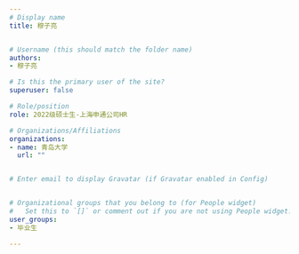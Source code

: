 ```yaml
---
# Display name
title: 穆子亮


# Username (this should match the folder name)
authors:
- 穆子亮

# Is this the primary user of the site?
superuser: false

# Role/position
role: 2022级硕士生-上海申通公司HR

# Organizations/Affiliations
organizations:
- name: 青岛大学
  url: ""


# Enter email to display Gravatar (if Gravatar enabled in Config)


# Organizational groups that you belong to (for People widget)
#   Set this to `[]` or comment out if you are not using People widget.
user_groups:
- 毕业生

---
```




